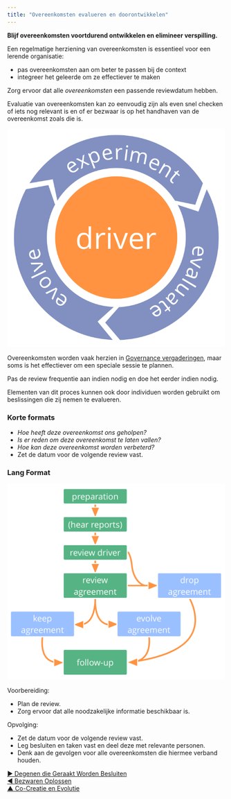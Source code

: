 ```yaml
---
title: "Overeenkomsten evalueren en doorontwikkelen"
---
```



<strong>Blijf overeenkomsten voortdurend ontwikkelen en elimineer verspilling.</strong>

Een regelmatige herziening van overeenkomsten is essentieel voor een lerende organisatie:

- pas overeenkomsten aan om beter te passen bij de context
- integreer het geleerde om ze effectiever te maken

Zorg ervoor dat alle <dfn data-info="Overeenkomst: Een overeengekomen richtlijn, proces, beleid of protocol dat is ontworpen om de stroom van waarde zo goed mogelijk te geleiden.">overeenkomsten</dfn> een passende reviewdatum hebben.

Evaluatie van overeenkomsten kan zo eenvoudig zijn als even snel checken of iets nog relevant is en of er bezwaar is op het handhaven van de overeenkomst zoals die is.

![Experimenteren, evalueren, evolueren](img/evolution/kaizen.png)

Overeenkomsten worden vaak herzien in [Governance vergaderingen](governance-meeting.html), maar soms is het effectiever om een speciale sessie te plannen.

Pas de review frequentie aan indien nodig en doe het eerder indien nodig.

Elementen van dit proces kunnen ook door individuen worden gebruikt om beslissingen die zij nemen te evalueren.

### Korte formats

- *Hoe heeft deze overeenkomst ons geholpen?*
- *Is er reden om deze overeenkomst te laten vallen?*
- *Hoe kan deze overeenkomst worden verbeterd?*
- Zet de datum voor de volgende review vast.

### Lang Format

![Een lang format voor het beoordelen en evolueren van overeenkomsten](img/agreements/evaluate-agreements.png)

Voorbereiding:

- Plan de review.
- Zorg ervoor dat alle noodzakelijke informatie beschikbaar is.

Opvolging:

- Zet de datum voor de volgende review vast.
- Leg besluiten en taken vast en deel deze met relevante personen.
- Denk aan de gevolgen voor alle overeenkomsten die hiermee verband houden.

[&#9654; Degenen die Geraakt Worden Besluiten](those-affected-decide.html)<br/>[&#9664; Bezwaren Oplossen](resolve-objections.html)<br/>[&#9650; Co-Creatie en Evolutie](co-creation-and-evolution.html)

